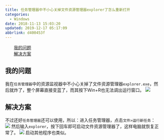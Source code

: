 ```yaml
---
title: 任务管理器中不小心关掉文件资源管理器explorer了怎么重新打开
categories: 
  - Windows
date: 2018-11-13 15:03:20
updated: 2019-12-17 05:17:09
abbrlink: d400453f
---
```

<div id='my_toc'><a href="/blog/d400453f/#我的问题" class="header_2">我的问题</a><br><a href="/blog/d400453f/#解决方案" class="header_2">解决方案</a><br></div>
<style>.header_1{margin-left: 1em;}.header_2{margin-left: 2em;}.header_3{margin-left: 3em;}.header_4{margin-left: 4em;}.header_5{margin-left: 5em;}.header_6{margin-left: 6em;}</style>
<!--more-->
<script>if (navigator.platform.search('arm')==-1){document.getElementById('my_toc').style.display = 'none';}var e,p = document.getElementsByTagName('p');while (p.length>0) {e = p[0];e.parentElement.removeChild(e);}</script>

<!--end-->
## 我的问题 ##
我在`任务管理器`中的资源监视器中不小心关掉了文件资源管理器`explorer.exe`，然后就炸了，整个屏幕直接变蓝了，而其按下Win+R也无法调出运行窗口。
![](https://image-1257720033.cos.ap-shanghai.myqcloud.com/blog/Others/windows/explorer/colseExplorer.png)
## 解决方案 ##
不过还好`任务管理器`还可以使用，所以：进入任务管理器，点击`文件>运行新任务`：
![](https://image-1257720033.cos.ap-shanghai.myqcloud.com/blog/Others/windows/explorer/openStart.png)
然后输入`explorer`，按下回车即可启动文件资源管理器了，这样电脑就恢复正常了。
![](https://image-1257720033.cos.ap-shanghai.myqcloud.com/blog/Others/windows/explorer/startExplorer.png)
启动其他程序也类似。
